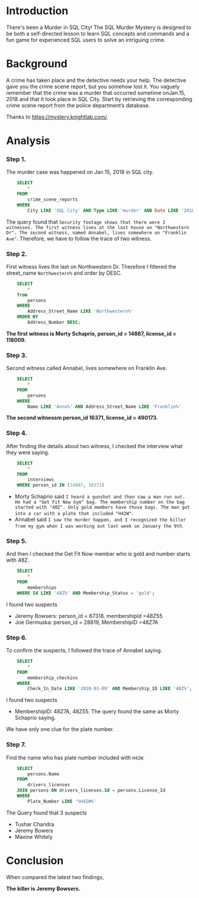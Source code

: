 # Introduction

There's been a Murder in SQL City! The SQL Murder Mystery is designed to be both a self-directed lesson to learn SQL concepts and commands and a fun game for experienced SQL users to solve an intriguing crime.

# Background

A crime has taken place and the detective needs your help. The detective gave you the crime scene report, but you somehow lost it. You vaguely remember that the crime was a ​murder​ that occurred sometime on ​Jan.15, 2018​ and that it took place in ​SQL City​. Start by retrieving the corresponding crime scene report from the police department’s database. 

Thanks to https://mystery.knightlab.com/.

# Analysis
### Step 1.
The murder case was happened on Jan 15, 2018 in SQL city. 

```sql
    SELECT
        *
    FROM
        crime_scene_reports
    WHERE
        City LIKE 'SQL City' AND Type LIKE 'murder' AND Date LIKE '2018-01-15%';
```
The query found that `Security footage shows that there were 2 witnesses. The first witness lives at the last house on "Northwestern Dr". The second witness, named Annabel, lives somewhere on "Franklin Ave"`. Therefore, we have to follow the trace of two witness.

### Step 2.
First witness lives the last on Northwestern Dr. Therefore I filtered the street_name `Northwestern%` and order by DESC.

```sql
    SELECT
        *
    from
        persons
    WHERE
        Address_Street_Name LIKE 'Northwestern%'
    ORDER BY
        Address_Number DESC;
```
**The first witness is Morty Schaprio, person_id = 14887, license_id = 118009.**

### Step 3.
Second witness called Annabel, lives somewhere on Franklin Ave.

```sql
    SELECT
        *
    FROM
        persons
    WHERE
        Name LIKE 'Anna%' AND Address_Street_Name LIKE 'Franklin%'
```
**The second witnessm person_id 16371, license_id = 490173.**

### Step 4.
After finding the details about two witness, I checked the interview what they were saying.
```sql
    SELECT
        *
    FROM
        interviews
    WHERE person_id IN (14887, 16371)
```
- Morty Schaprio said `I heard a gunshot and then saw a man run out. He had a "Get Fit Now Gym" bag. The membership number on the bag started with "48Z". Only gold members have those bags. The man got into a car with a plate that included "H42W"`.
- Annabel said `I saw the murder happen, and I recognized the killer from my gym when I was working out last week on January the 9th`.

### Step 5.
And then I checked the Get Fit Now member who is gold and number starts with 48Z.
```sql
    SELECT
        *
    FROM
        memberships
    WHERE Id LIKE '48Z%' AND Membership_Status = 'gold';
```
I found two suspects
- Jeremy Bowsers: person_id = 67318, membershipId =48Z55
- Joe Germuska: person_id = 28819, MembershipID =48Z7A

### Step 6.
To confirm the suspects, I followed the trace of Annabel saying.

```sql
    SELECT
        *
    FROM
        membership_checkins
    WHERE
        Check_In_Date LIKE '2018-01-09' AND Membership_ID LIKE '48Z%';
```

I found two suspects
- MembershipID: 48Z7A, 48Z55. The query found the same as Morty Schaprio saying.

We have only one clue for the plate number. 

### Step 7.
Find the name who has plate number included with `H42W`.
```sql
    SELECT
        persons.Name
    FROM
        drivers_licenses
    JOIN persons ON drivers_licenses.Id = persons.License_Id 
    WHERE
        Plate_Number LIKE '%H42W%'
```
The Query found that 3 suspects
- Tushar Chandra
- Jeremy Bowers
- Maxine Whitely

# Conclusion
When compared the latest two findings, 

**The killer is Jeremy Bowsers.**